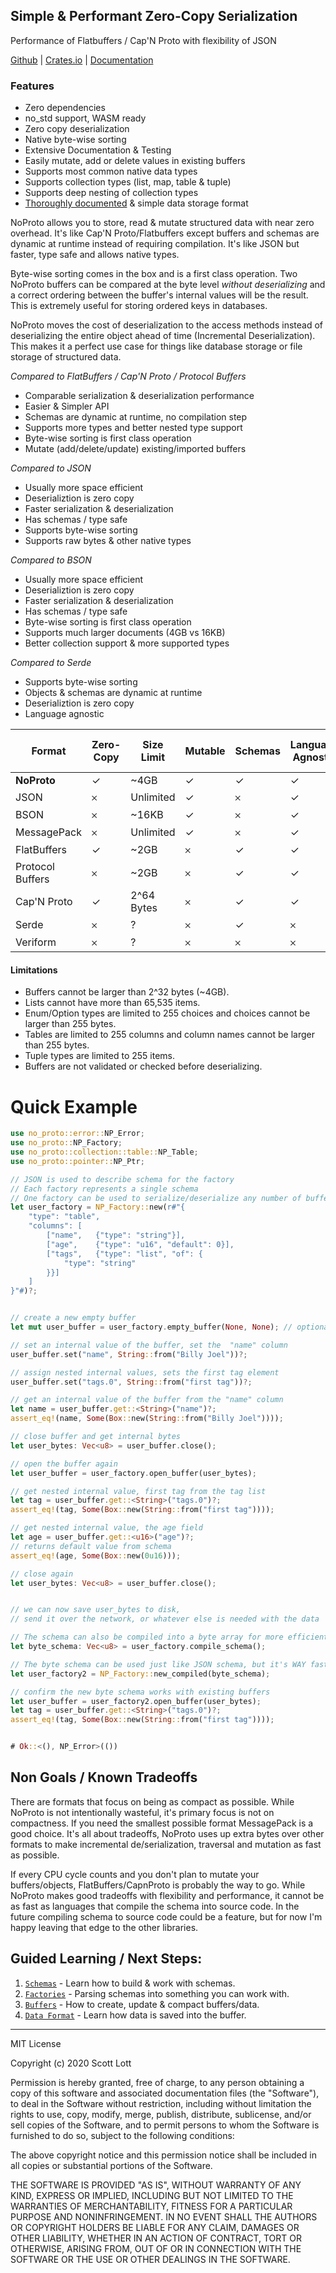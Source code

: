 ## Simple & Performant Zero-Copy Serialization
Performance of Flatbuffers / Cap'N Proto with flexibility of JSON

[Github](https://github.com/ClickSimply/NoProto) | [Crates.io](https://crates.io/crates/no_proto) | [Documentation](https://docs.rs/no_proto)

### Features  
- Zero dependencies
- no_std support, WASM ready
- Zero copy deserialization
- Native byte-wise sorting
- Extensive Documentation & Testing
- Easily mutate, add or delete values in existing buffers
- Supports most common native data types
- Supports collection types (list, map, table & tuple)
- Supports deep nesting of collection types
- [Thoroughly documented](https://docs.rs/no_proto/latest/no_proto/format/index.html) & simple data storage format

NoProto allows you to store, read & mutate structured data with near zero overhead. It's like Cap'N Proto/Flatbuffers except buffers and schemas are dynamic at runtime instead of requiring compilation.  It's like JSON but faster, type safe and allows native types.

Byte-wise sorting comes in the box and is a first class operation. Two NoProto buffers can be compared at the byte level *without deserializing* and a correct ordering between the buffer's internal values will be the result.  This is extremely useful for storing ordered keys in databases. 

NoProto moves the cost of deserialization to the access methods instead of deserializing the entire object ahead of time (Incremental Deserialization). This makes it a perfect use case for things like database storage or file storage of structured data.

*Compared to FlatBuffers / Cap'N Proto / Protocol Buffers*
- Comparable serialization & deserialization performance
- Easier & Simpler API
- Schemas are dynamic at runtime, no compilation step
- Supports more types and better nested type support
- Byte-wise sorting is first class operation
- Mutate (add/delete/update) existing/imported buffers

*Compared to JSON*
- Usually more space efficient
- Deserializtion is zero copy
- Faster serialization & deserialization
- Has schemas / type safe
- Supports byte-wise sorting
- Supports raw bytes & other native types

*Compared to BSON*
- Usually more space efficient
- Deserializtion is zero copy
- Faster serialization & deserialization
- Has schemas / type safe
- Byte-wise sorting is first class operation
- Supports much larger documents (4GB vs 16KB)
- Better collection support & more supported types

*Compared to Serde*
- Supports byte-wise sorting
- Objects & schemas are dynamic at runtime
- Deserializtion is zero copy
- Language agnostic

| Format           | Zero-Copy | Size Limit | Mutable | Schemas | Language Agnostic | No Compiling    | Byte-wise Sorting |
|------------------|-----------|------------|---------|---------|-------------------|-----------------|-------------------|
| **NoProto**      | ✓         | ~4GB       | ✓       | ✓       | ✓                 | ✓               | ✓                 |
| JSON             | 𐄂         | Unlimited  | ✓       | 𐄂       | ✓                 | ✓               | 𐄂                 |
| BSON             | 𐄂         | ~16KB      | ✓       | 𐄂       | ✓                 | ✓               | 𐄂                 |
| MessagePack      | 𐄂         | Unlimited  | ✓       | 𐄂       | ✓                 | ✓               | 𐄂                 |
| FlatBuffers      | ✓         | ~2GB       | 𐄂       | ✓       | ✓                 | 𐄂               | 𐄂                 |
| Protocol Buffers | 𐄂         | ~2GB       | 𐄂       | ✓       | ✓                 | 𐄂               | 𐄂                 |
| Cap'N Proto      | ✓         | 2^64 Bytes | 𐄂       | ✓       | ✓                 | 𐄂               | 𐄂                 |
| Serde            | 𐄂         | ?          | 𐄂       | ✓       | 𐄂                 | 𐄂               | 𐄂                 |
| Veriform         | 𐄂         | ?          | 𐄂       | 𐄂       | 𐄂                 | 𐄂               | 𐄂                 |

#### Limitations
- Buffers cannot be larger than 2^32 bytes (~4GB).
- Lists cannot have more than 65,535 items.
- Enum/Option types are limited to 255 choices and choices cannot be larger than 255 bytes.
- Tables are limited to 255 columns and column names cannot be larger than 255 bytes.
- Tuple types are limited to 255 items.
- Buffers are not validated or checked before deserializing.


# Quick Example
```rust
use no_proto::error::NP_Error;
use no_proto::NP_Factory;
use no_proto::collection::table::NP_Table;
use no_proto::pointer::NP_Ptr;

// JSON is used to describe schema for the factory
// Each factory represents a single schema
// One factory can be used to serialize/deserialize any number of buffers
let user_factory = NP_Factory::new(r#"{
    "type": "table",
    "columns": [
        ["name",   {"type": "string"}],
        ["age",    {"type": "u16", "default": 0}],
        ["tags",   {"type": "list", "of": {
            "type": "string"
        }}]
    ]
}"#)?;


// create a new empty buffer
let mut user_buffer = user_factory.empty_buffer(None, None); // optional capacity, optional address size (u16 by default)

// set an internal value of the buffer, set the  "name" column
user_buffer.set("name", String::from("Billy Joel"))?;

// assign nested internal values, sets the first tag element
user_buffer.set("tags.0", String::from("first tag"))?;

// get an internal value of the buffer from the "name" column
let name = user_buffer.get::<String>("name")?;
assert_eq!(name, Some(Box::new(String::from("Billy Joel"))));

// close buffer and get internal bytes
let user_bytes: Vec<u8> = user_buffer.close();

// open the buffer again
let user_buffer = user_factory.open_buffer(user_bytes);

// get nested internal value, first tag from the tag list
let tag = user_buffer.get::<String>("tags.0")?;
assert_eq!(tag, Some(Box::new(String::from("first tag"))));

// get nested internal value, the age field
let age = user_buffer.get::<u16>("age")?;
// returns default value from schema
assert_eq!(age, Some(Box::new(0u16)));

// close again
let user_bytes: Vec<u8> = user_buffer.close();


// we can now save user_bytes to disk, 
// send it over the network, or whatever else is needed with the data

// The schema can also be compiled into a byte array for more efficient schema parsing.
let byte_schema: Vec<u8> = user_factory.compile_schema();

// The byte schema can be used just like JSON schema, but it's WAY faster to parse.
let user_factory2 = NP_Factory::new_compiled(byte_schema);

// confirm the new byte schema works with existing buffers
let user_buffer = user_factory2.open_buffer(user_bytes);
let tag = user_buffer.get::<String>("tags.0")?;
assert_eq!(tag, Some(Box::new(String::from("first tag"))));


# Ok::<(), NP_Error>(()) 
```

## Non Goals / Known Tradeoffs
There are formats that focus on being as compact as possible.  While NoProto is not intentionally wasteful, it's primary focus is not on compactness.  If you need the smallest possible format MessagePack is a good choice.  It's all about tradeoffs, NoProto uses up extra bytes over other formats to make incremental de/serialization, traversal and mutation as fast as possible.

If every CPU cycle counts and you don't plan to mutate your buffers/objects, FlatBuffers/CapnProto is probably the way to go.  While NoProto makes good tradeoffs with flexibility and performance, it cannot be as fast as languages that compile the schema into source code.  In the future compiling schema to source code could be a feature, but for now I'm happy leaving that edge to the other libraries.

## Guided Learning / Next Steps:
1. [`Schemas`](https://docs.rs/no_proto/latest/no_proto/schema/index.html) - Learn how to build & work with schemas.
2. [`Factories`](https://docs.rs/no_proto/latest/no_proto/struct.NP_Factory.html) - Parsing schemas into something you can work with.
3. [`Buffers`](https://docs.rs/no_proto/latest/no_proto/buffer/struct.NP_Buffer.html) - How to create, update & compact buffers/data.
4. [`Data Format`](https://docs.rs/no_proto/latest/no_proto/format/index.html) - Learn how data is saved into the buffer.


----------------------

MIT License

Copyright (c) 2020 Scott Lott

Permission is hereby granted, free of charge, to any person obtaining a copy
of this software and associated documentation files (the "Software"), to deal
in the Software without restriction, including without limitation the rights
to use, copy, modify, merge, publish, distribute, sublicense, and/or sell
copies of the Software, and to permit persons to whom the Software is
furnished to do so, subject to the following conditions:

The above copyright notice and this permission notice shall be included in all
copies or substantial portions of the Software.

THE SOFTWARE IS PROVIDED "AS IS", WITHOUT WARRANTY OF ANY KIND, EXPRESS OR
IMPLIED, INCLUDING BUT NOT LIMITED TO THE WARRANTIES OF MERCHANTABILITY,
FITNESS FOR A PARTICULAR PURPOSE AND NONINFRINGEMENT. IN NO EVENT SHALL THE
AUTHORS OR COPYRIGHT HOLDERS BE LIABLE FOR ANY CLAIM, DAMAGES OR OTHER
LIABILITY, WHETHER IN AN ACTION OF CONTRACT, TORT OR OTHERWISE, ARISING FROM,
OUT OF OR IN CONNECTION WITH THE SOFTWARE OR THE USE OR OTHER DEALINGS IN THE
SOFTWARE.